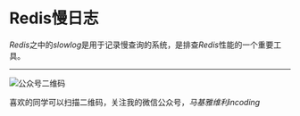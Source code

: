 # Redis慢日志
*Redis*之中的*slowlog*是用于记录慢查询的系统，是排查*Redis*性能的一个重要工具。

***
![公众号二维码](https://machiavelli-1301806039.cos.ap-beijing.myqcloud.com/qrcode_for_gh_836beef2355a_344.jpg)

喜欢的同学可以扫描二维码，关注我的微信公众号，*马基雅维利incoding*
